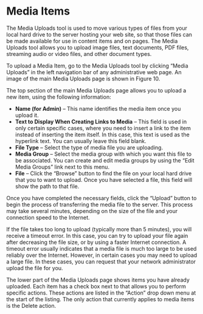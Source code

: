 # Media Items

The Media Uploads tool is used to move various types of files from your local hard drive to the server hosting your web site, so that those files can be made available for use in content items and on pages. The Media Uploads tool allows you to upload image files, text documents, PDF files, streaming audio or video files, and other
document types.

To upload a Media Item, go to the Media Uploads tool by clicking “Media Uploads” in the left navigation bar of any administrative web page. An image of the main Media Uploads page is shown in Figure 10.

The top section of the main Media Uploads page allows you to upload a new item, using the following information:

* **Name (for Admin)** – This name identifies the media item once you upload it.
* **Text to Display When Creating Links to Media** – This field is used in only certain specific cases, where you need to insert a link to the item instead of inserting the item itself. In this case, this text is used as the hyperlink text. You can usually leave this field blank.
* **File Type** – Select the type of media file you are uploading.
* **Media Group** – Select the media group with which you want this file to be associated. You can create and edit media groups by using the “Edit Media Groups” link next to this menu.
* **File** – Click the “Browse” button to find the file on your local hard drive that you to want to upload. Once you have selected a file, this field will show the path to that file.

Once you have completed the necessary fields, click the “Upload” button to begin the process of transferring the media file to the server. This process may take several minutes, depending on the size of the file and your connection speed to the Internet.

If the file takes too long to upload (typically more than 5 minutes), you will receive a timeout error. In this case, you can try to upload your file again after decreasing the file size, or by using a faster Internet connection. A timeout error usually indicates that a media file is much too large to be used reliably over the Internet. However, in certain cases you may need to upload a large file. In these cases, you can request that your network administrator upload the file for you.

The lower part of the Media Uploads page shows items you have already uploaded. Each item has a check box next to that allows you to perform specific actions. These actions are listed in the “Action” drop down menu at the start of the listing. The only action that currently applies to media items is the Delete action.